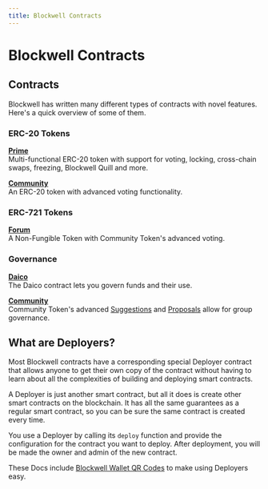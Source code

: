 ```yaml
---
title: Blockwell Contracts
---
```


# Blockwell Contracts

## Contracts

Blockwell has written many different types of contracts with novel features.
Here's a quick overview of some of them.

### ERC-20 Tokens

[**Prime**](./prime.md)  
Multi-functional ERC-20 token with support for voting, locking, cross-chain swaps, 
freezing, Blockwell Quill and more.

[**Community**](./community.md)  
An ERC-20 token with advanced voting functionality.

### ERC-721 Tokens

[**Forum**](./forum.md)  
A Non-Fungible Token with Community Token's advanced voting.

### Governance

[**Daico**](./daico.md)  
The Daico contract lets you govern funds and their use.

[**Community**](./community.md)  
Community Token's advanced [Suggestions](./suggestions.md) and 
[Proposals](./community.md#proposals) allow for group governance.


## What are Deployers?

Most Blockwell contracts have a corresponding special Deployer contract that
allows anyone to get their own copy of the contract without having to learn
about all the complexities of building and deploying smart contracts.

A Deployer is just another smart contract, but all it does is create other
smart contracts on the blockchain. It has all the same guarantees as a 
regular smart contract, so you can be sure the same contract is created
every time.

You use a Deployer by calling its `deploy` function and provide the configuration
for the contract you want to deploy. After deployment, you will be made the
owner and admin of the new contract.

These Docs include [Blockwell Wallet QR Codes](../wallet) to make using Deployers easy.
